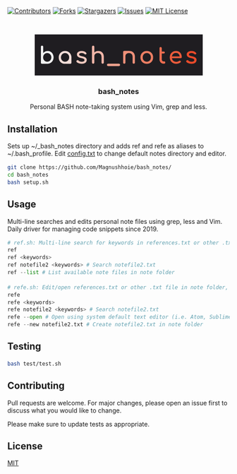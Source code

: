 <!-- PROJECT SHIELDS -->
[![Contributors][contributors-shield]][contributors-url]
[![Forks][forks-shield]][forks-url]
[![Stargazers][stars-shield]][stars-url]
[![Issues][issues-shield]][issues-url]
[![MIT License][license-shield]][license-url]

<!-- PROJECT LOGO -->
<br />
<p align="center">
  <a href="https://github.com/Magnushhoie/bash_notes">
    <img src="img/bash_notes.png" alt="Logo">
  </a>

  <h3 align="center">bash_notes</h3>

  <p align="center">
    Personal BASH note-taking system using Vim, grep and less. 
    <br />
  </p>
</p>

## Installation

Sets up ~/_bash_notes directory and adds ref and refe as aliases to ~/.bash_profile. Edit [config.txt](config.txt) to change default notes directory and editor.

```bash
git clone https://github.com/Magnushhoie/bash_notes/
cd bash_notes
bash setup.sh
```

## Usage

Multi-line searches and edits personal note files using grep, less and Vim.
Daily driver for managing code snippets since 2019.

```python
# ref.sh: Multi-line search for keywords in references.txt or other .txt files in note folder, opens in less
ref
ref <keywords>
ref notefile2 <keywords> # Search notefile2.txt
ref --list # List available note files in note folder

# refe.sh: Edit/open references.txt or other .txt file in note folder, with Vim or alternative editor
refe
refe <keywords>
refe notefile2 <keywords> # Search notefile2.txt
refe --open # Open using system default text editor (i.e. Atom, Sublime, TextEdit etc)
refe --new notefile2.txt # Create notefile2.txt in note folder
```

## Testing

```bash
bash test/test.sh
```

## Contributing
Pull requests are welcome. For major changes, please open an issue first to discuss what you would like to change.

Please make sure to update tests as appropriate.

## License
[MIT](https://choosealicense.com/licenses/mit/)



<!-- MARKDOWN LINKS & IMAGES -->
<!-- https://www.markdownguide.org/basic-syntax/#reference-style-links -->
[contributors-shield]: https://img.shields.io/github/contributors/Magnushhoie/bash_notes.svg?style=for-the-badge
[contributors-url]: https://github.com/Magnushhoie/bash_notes/graphs/contributors
[forks-shield]: https://img.shields.io/github/forks/Magnushhoie/bash_notes.svg?style=for-the-badge
[forks-url]: https://github.com/Magnushhoie/bash_notes/network/members
[stars-shield]: https://img.shields.io/github/stars/Magnushhoie/bash_notes.svg?style=for-the-badge
[stars-url]: https://github.com/Magnushhoie/bash_notes/stargazers
[issues-shield]: https://img.shields.io/github/issues/Magnushhoie/bash_notes.svg?style=for-the-badge
[issues-url]: https://github.com/Magnushhoie/bash_notes/issues
[license-shield]: https://img.shields.io/github/license/othneildrew/Best-README-Template.svg?style=for-the-badge
[license-url]: https://github.com/Magnushhoie/bash_notes/blob/master/LICENSE.txt
